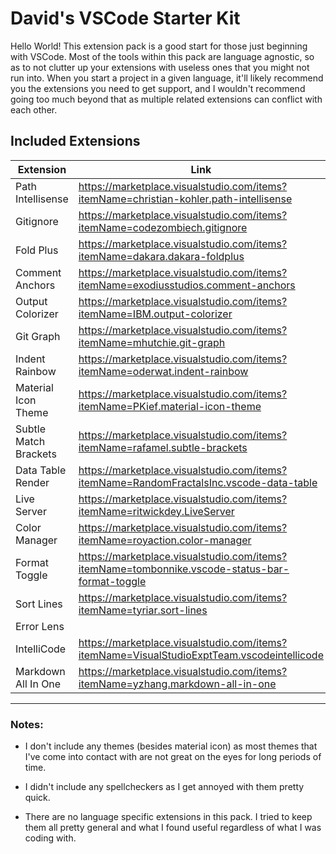 # David's VSCode Starter Kit

Hello World! This extension pack is a good start for those just beginning with VSCode. Most of the tools within this pack are language agnostic, so as to not clutter up your extensions with useless ones that you might not run into. When you start a project in a given language, it'll likely recommend you the extensions you need to get support, and I wouldn't recommend going too much beyond that as multiple related extensions can conflict with each other.

## Included Extensions

| Extension             | Link                                                                                           |
| --------------------- | ---------------------------------------------------------------------------------------------- |
| Path Intellisense     | https://marketplace.visualstudio.com/items?itemName=christian-kohler.path-intellisense         |
| Gitignore             | https://marketplace.visualstudio.com/items?itemName=codezombiech.gitignore                     |
| Fold Plus             | https://marketplace.visualstudio.com/items?itemName=dakara.dakara-foldplus                     |
| Comment Anchors       | https://marketplace.visualstudio.com/items?itemName=exodiusstudios.comment-anchors             |
| Output Colorizer      | https://marketplace.visualstudio.com/items?itemName=IBM.output-colorizer                       |
| Git Graph             | https://marketplace.visualstudio.com/items?itemName=mhutchie.git-graph                         |
| Indent Rainbow        | https://marketplace.visualstudio.com/items?itemName=oderwat.indent-rainbow                     |
| Material Icon Theme   | https://marketplace.visualstudio.com/items?itemName=PKief.material-icon-theme                  |
| Subtle Match Brackets | https://marketplace.visualstudio.com/items?itemName=rafamel.subtle-brackets                    |
| Data Table Render     | https://marketplace.visualstudio.com/items?itemName=RandomFractalsInc.vscode-data-table        |
| Live Server           | https://marketplace.visualstudio.com/items?itemName=ritwickdey.LiveServer                      |
| Color Manager         | https://marketplace.visualstudio.com/items?itemName=royaction.color-manager                    |
| Format Toggle         | https://marketplace.visualstudio.com/items?itemName=tombonnike.vscode-status-bar-format-toggle |
| Sort Lines            | https://marketplace.visualstudio.com/items?itemName=tyriar.sort-lines                          |
| Error Lens            |                                                                                                |
| IntelliCode           | https://marketplace.visualstudio.com/items?itemName=VisualStudioExptTeam.vscodeintellicode     |
| Markdown All In One   | https://marketplace.visualstudio.com/items?itemName=yzhang.markdown-all-in-one                 |

---

### Notes:

- I don't include any themes (besides material icon) as most themes that I've come into contact with are not great on the eyes for long periods of time.

- I didn't include any spellcheckers as I get annoyed with them pretty quick.

- There are no language specific extensions in this pack. I tried to keep them all pretty general and what I found useful regardless of what I was coding with.